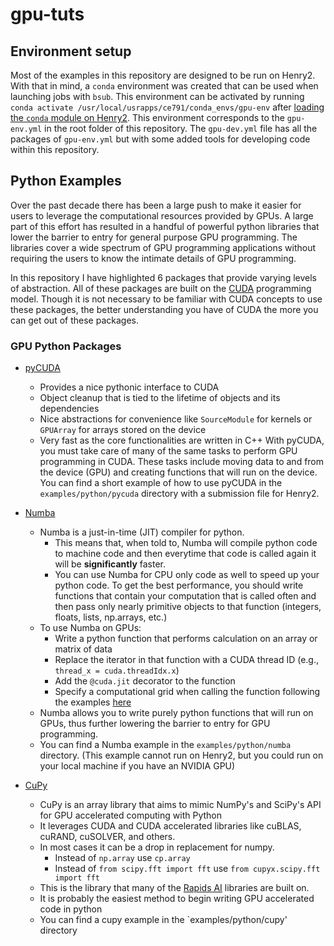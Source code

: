# gpu-tuts

## Environment setup

Most of the examples in this repository are designed to be run on Henry2. With that in mind, a `conda` environment was created that can be used when launching jobs with `bsub`. 
This environment can be activated by running `conda activate /usr/local/usrapps/ce791/conda_envs/gpu-env` after [loading the `conda` module on Henry2](https://hpc.ncsu.edu/Software/Apps.php?app=Conda). 
This environment corresponds to the `gpu-env.yml` in the root folder of this repository. 
The `gpu-dev.yml` file has all the packages of `gpu-env.yml` but with some added tools for developing code within this repository.

## Python Examples

Over the past decade there has been a large push to make it easier for users to leverage the computational resources provided by GPUs. 
A large part of this effort has resulted in a handful of powerful python libraries that lower the barrier to entry for general purpose GPU programming. 
The libraries cover a wide spectrum of GPU programming applications without requiring the users to know the intimate details of GPU programming. 

In this repository I have highlighted 6 packages that provide varying levels of abstraction. 
All of these packages are built on the [CUDA](https://docs.nvidia.com/cuda/cuda-c-programming-guide/index.html) programming model. 
Though it is not necessary to be familiar with CUDA concepts to use these packages, the better understanding you have of CUDA the more you can get out of these packages.

### GPU Python Packages
- [pyCUDA](https://documen.tician.de/pycuda/) 
  - Provides a nice pythonic interface to CUDA
  - Object cleanup that is tied to the lifetime of objects and its dependencies
  - Nice abstractions for convenience like `SourceModule` for kernels or `GPUArray` for arrays stored on the device
  - Very fast as the core functionalities are written in C++
  With pyCUDA, you must take care of many of the same tasks to perform GPU programming in CUDA.
  These tasks include moving data to and from the device (GPU) and creating functions that will run on the device.
  You can find a short example of how to use pyCUDA in the `examples/python/pycuda` directory with a submission file for Henry2.
  
- [Numba](https://numba.readthedocs.io/en/stable/cuda/index.html)
  - Numba is a just-in-time (JIT) compiler for python.
    - This means that, when told to, Numba will compile python code to machine code and then everytime that code is called again it will be **significantly** faster.
    - You can use Numba for CPU only code as well to speed up your python code. To get the best performance, you should write functions that contain your computation that is called often and then pass only nearly primitive objects to that function (integers, floats, lists, np.arrays, etc.)
  - To use Numba on GPUs: 
    - Write a python function that performs calculation on an array or matrix of data
    - Replace the iterator in that function with a CUDA thread ID (e.g., `thread_x = cuda.threadIdx.x`)
    - Add the `@cuda.jit` decorator to the function
    - Specify a computational grid when calling the function following the examples [here](https://numba.readthedocs.io/en/stable/cuda/kernels.html)
  - Numba allows you to write purely python functions that will run on GPUs, thus further lowering the barrier to entry for GPU programming.
  - You can find a Numba example in the `examples/python/numba` directory. (This example cannot run on Henry2, but you could run on your local machine if you have an NVIDIA GPU)
  

- [CuPy](https://cupy.dev/)
  - CuPy is an array library that aims to mimic NumPy's and SciPy's API for GPU accelerated computing with Python
  - It leverages CUDA and CUDA accelerated libraries like cuBLAS, cuRAND, cuSOLVER, and others. 
  - In most cases it can be a drop in replacement for numpy.
    - Instead of `np.array` use `cp.array`
    - Instead of `from scipy.fft import fft` use `from cupyx.scipy.fft import fft` 
  - This is the library that many of the [Rapids AI](https://rapids.ai/) libraries are built on. 
  - It is probably the easiest method to begin writing GPU accelerated code in python
  - You can find a cupy example in the `examples/python/cupy' directory
